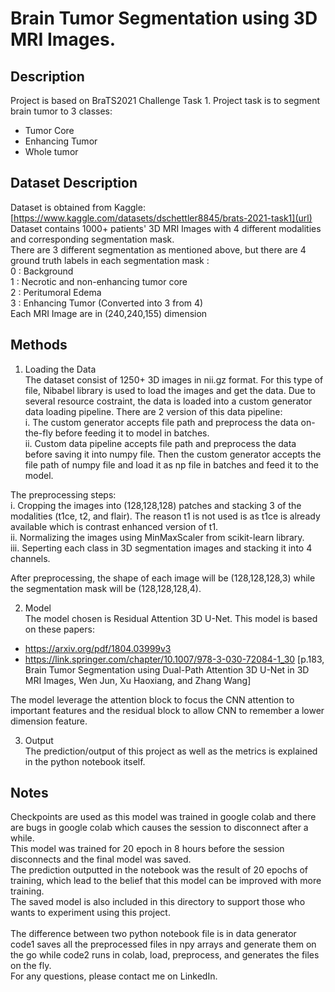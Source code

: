 # Brain Tumor Segmentation using 3D MRI Images.

Description
----------------
Project is based on BraTS2021 Challenge Task 1. Project task is to segment brain tumor to 3 classes: <br>
- Tumor Core
- Enhancing Tumor
- Whole tumor

Dataset Description
------------------------
Dataset is obtained from Kaggle: [https://www.kaggle.com/datasets/dschettler8845/brats-2021-task1](url)<br>
Dataset contains 1000+ patients' 3D MRI Images with 4 different modalities and corresponding segmentation mask.<br>
There are 3 different segmentation as mentioned above, but there are 4 ground truth labels in each segmentation mask :<br>
0 : Background<br>
1 : Necrotic and non-enhancing tumor core<br>
2 : Peritumoral Edema<br>
3 : Enhancing Tumor (Converted into 3 from 4)<br>
Each MRI Image are in (240,240,155) dimension

Methods
-----------
1. Loading the Data<br>
The dataset consist of 1250+ 3D images in nii.gz format. For this type of file, Nibabel library is used to load the images and get the data.
Due to several resource costraint, the data is loaded into a custom generator data loading pipeline. There are 2 version of this data pipeline:<br>
  i. The custom generator accepts file path and preprocess the data on-the-fly before feeding it to model in batches.<br>
  ii. Custom data pipeline accepts file path and preprocess the data before saving it into numpy file. Then the custom generator accepts the file path of numpy file and load it as np file in batches and feed it to the model.<br>

The preprocessing steps:<br>
  i. Cropping the images into (128,128,128) patches and stacking 3 of the modalities (t1ce, t2, and flair). The reason t1 is not used is as t1ce is already available which is contrast enhanced version of t1. <br>
  ii. Normalizing the images using MinMaxScaler from scikit-learn library. <br>
  iii. Seperting each class in 3D segmentation images and stacking it into 4 channels. <br>

After preprocessing, the shape of each image will be (128,128,128,3) while the segmentation mask will be (128,128,128,4).

2. Model<br>
The model chosen is Residual Attention 3D U-Net. This model is based on these papers:
- https://arxiv.org/pdf/1804.03999v3
- https://link.springer.com/chapter/10.1007/978-3-030-72084-1_30 [p.183, Brain Tumor Segmentation using Dual-Path Attention 3D U-Net in 3D MRI Images, Wen Jun, Xu Haoxiang, and Zhang Wang]

The model leverage the attention block to focus the CNN attention to important features and the residual block to allow CNN to remember a lower dimension feature.

3. Output<br>
The prediction/output of this project as well as the metrics is explained in the python notebook itself.

Notes 
------------
Checkpoints are used as this model was trained in google colab and there are bugs in google colab which causes the session to disconnect after a while.<br>
This model was trained for 20 epoch in 8 hours before the session disconnects and the final model was saved.<br>
The prediction outputted in the notebook was the result of 20 epochs of training, which lead to the belief that this model can be improved with more training.<br>
The saved model is also included in this directory to support those who wants to experiment using this project. <br>
<br>
The difference between two python notebook file is in data generator<br>
code1 saves all the preprocessed files in npy arrays and generate them on the go while code2 runs in colab, load, preprocess, and generates the files on the fly.
<br>
For any questions, please contact me on LinkedIn.
